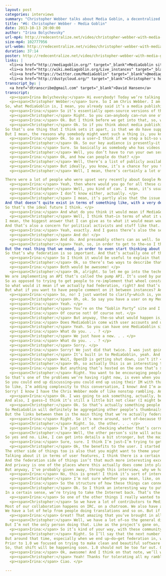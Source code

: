 ```yaml
---
layout: post
categories: interviews
summary: "Christopher Webber talks about Media Goblin, a decentralized media publishing platform. How can we have a federated alternative to services like Flickr, YouTube and SoundCloud?"
title: "#6: Christopher Webber - Media Goblin"
date: 2013-10-13 20:00:00
author: "Irina Bolychevsky"
url-mp4: http://redecentralize.net/video/christopher-webber-with-media-goblin.mp4
size-mp4: 102777956
url-webm: http://redecentralize.net/video/christopher-webber-with-media-goblin.webm
duration: 37:14
poster: http://redecentralize.net/video/christopher-webber-with-media-goblin.jpg
links: |
  <li><a href="http://mediagoblin.org/" target="_blank">MediaGoblin site</a></li>
  <li><a href="http://wiki.mediagoblin.org/Live_instances" target="_blank">Use it hosted</a></li>
  <li><a href="https://twitter.com/MediaGoblin" target="_blank">@mediagoblin Twitter</a></li>
  <li><a href="http://dustycloud.org/" target="_blank">Christopher's home page</a></li>
transcript_by: |
  <a href="dtranscribe@gmail.com" target="_blank">David Hansen</a>
transcript: 
  <p><span>Irina Bolychevsky:</span> Hi everybody! Today we’re talking to Christopher Webber, the founder and lead developer of MediaGoblin, a free-software media publishing platform that anybody can run. Chris, thank yo-you so much for joining us. Why don’t you introduce yourself and tell us a little bit more about MediaGoblin? </p>
  <p><span>Christopher Webber:</span> Sure. So I am Chris Webber. I am the lead developer. I’ve been working on free and open-source software things for some time. I used to work at Creative Commons not too long ago, and before that at the Participatory Culture Foundation. So I’ve been doing these things for a while. But I started MediaGoblin—well, co-started MediaGoblin—with a number of people a number of years ago.
So, what MediaGoblin is, I mean, you already said it’s a media publishing system for the web, but if you wanted to try to think of what it’s kind of analogous to, you could think of it as a replacement for Flickr and YouTube and stuff like that. So you can have video and images and stuff all in the same place. </p>
  <p><span>Irina:</span> So it’s essentially open-source versions of these popular services but kind of targeted, so you’re not centrally hosted; and the services, they’re primarily for running on your own server? </p>
  <p><span>Christopher:</span> Right. So you can—anybody can—run one of these on their own server. I mean, in that sense we already are at a very significant amount of decentralization. We’re actually doing more work right now to actually make that even better, which, I don’t know if I should just go into rambling about that or if I should do that later. But yes, that’s the gist. </p>
  <p><span>Irina:</span> Ok. But I think before we get into that, so, what makes MediaGoblin unique? I mean, it’s a whole set of things. Why don’t you tell us about what it actually lets you do, and what kind of things it covers? </p>
  <p><span>Christopher:</span> Ok. So if you think about media publishing as a gallery, I mean, I started this because I’m a hybrid programmer and artist and I wanted a place where I could put a bunch of my own works, myself, all in one place. So you know, the closest thing that comes to doing this sort of thing that has multiple types of media is—DeviantArt does this in some ways, Flickr kind of does this with both having some image support and some kind of crappy video support. And so, in a certain sense it is useful as an artist gallery, an artist portfolio-type tool.
So that’s one thing that I think sets it apart, is that we do have support for not just images, video, but you can actually plug in a whole variety of media types and have them all in one gallery. Like you can add document support, video support, adding documents and converting them to PDFs, and still showing them kind of in a nice unified way. We have 3D model support, so if you wanted to build a replacement for something like Thingiverse for a gallery of objects you might 3D print, you might have that.
But I mean, the reasons why somebody might want such a thing is, you know, the general theme of Redecentralize.org is trying to give power back to people and trying to get—to take things out of these gigantic mega-sites. And so of course we—that’s one of the other goals as well. </p>
  <p><span>Irina:</span> Ok. So as a user—I think if we step a bit—so who do you think your intended key audience or user group is? </p>
  <p><span>Christopher:</span> Ok. So our key audience is presently—it’s largely people—the reality-present audience is people who are very interested in these issues from some kind of idealogical concern. We are trying to build the user interface, though, in a way so that that’s not the case. But the present set of people who are interested are mostly artists who have an intersection with these types of issues. But our general 1.0 goal is to get to a place where we have all the features in place, where pretty much anyone is interested in jumping in, regardless of whether they’re a free and open-source software nerd or not. </p>
  <p><span>Irina:</span> Sure. So basically as somebody who has videos or photographs, this allows them to essentially have a showcase or a site online which displays all this kind of media, but it’s hosted yourself, somewhere yourself, right? Do you provide a way for people, if they don’t have their own server, to host it somewhere? </p>
  <p><span>Christopher:</span> Well, you don’t have to run your own server necessarily, you could connect to somebody else’s server. </p>
  <p><span>Irina:</span> Ok, and how can people do that? </p>
  <p><span>Christopher:</span> Well, there’s a list of publicly available sites. On the site, if you go to, it has a “Use It”, “Join Us”, “Run It” thing, and you could click the “Use It” and that will bring you to a list of that. And so there are some publicly available sites at the moment that you could just connect to and start using. But, of course, when you’re. . . </p>
  <p><span>Irina:</span> But ideally, you know, it’s a chance for you to own your own data and control where it is. So if you were to tell me like what is your motivation, in the sense of why does it make a difference? Why, as a user—from my perspective—why is it in my interest to download MediaGoblin as opposed to using a site such as Flickr or YouTube where there’s a big community and there’s a set of people who are already looking at those sites? </p>
  <p><span>Christopher:</span> Well, I mean, there’s certainly a lot of convenience to using sites like Flickr and YouTube and stuff like that. The reasons why I think as a user you might want to do so is, I think there is also a certain amount of fragility that comes to using sites like those. You have no guarantee that the site that you’re depending on, in terms of Flickr or YouTube or something like that, is going to persist into the future. GeoCities was the hottest thing back in, you know, 1998, and that no longer exists. And if, as an artist, these things are really important to you, you never know when something like that might end up going away.

There were a lot of people who were upset very recently about Google Reader going away. And so there’s no—a service will continue to exist as long as it’s within a corporation’s interest to do so. And if everybody’s videos are all on YouTube and then eventually YouTube goes away, then a whole lot of videos from the Internet basically all disappear. And that would kind of suck. </p>
  <p><span>Irina:</span> Yeah, then where would you go for all these cat videos? But to sort of step back, I mean obviously these sites shut down, but you can generally export your data out and put it somewhere else, so. . . </p>
  <p><span>Christopher:</span> Well, you kind of can. I mean, it’s usually a big pain in the butt to actually do so. I’m actually not sure if there’s a nice way to export your data on YouTube presently, though. Maybe there is. </p>
  <p><span>Irina:</span> I don’t know either, actually. </p>
  <p><span>Christopher:</span> I mean, it’s partly also that the issue is that this type of stuff is becoming systemic, though. To be bluntly honest—and this is something I think that we often don’t talk about these things—is that going the route of using something like YouTube and Flickr and stuff like that is at the moment the easiest thing to do, often. Because it’s just, it’s there, and it’s set up, and etc. I would like there to actually be options so that that’s the same case with MediaGoblin. Where there are some sites that are fairly well supported and you can just jump on them, but they’re not the only MediaGoblin sites, right?
And that doesn’t quite exist in terms of something like, with a very dedicated amount of MediaGoblin hosting, and I think the ideal future is to actually have kind of a combination of those two things: encourage as many people as possible to run things for their family and friends, and then for the people who can’t, have a few companies that are basically running things, but it’s not just one or two. It’s like a larger set of them. Like the way that, you know, there’s wordpress.org and wordpress.com, but there are a ton of WordPress site installs out there, right? It’s not just WordPress the company installing WordPress.
So that’s the ideal future I think. </p>
  <p><span>Irina:</span> And what do you think it would mean if MediaGoblin would see mass uptake? </p>
  <p><span>Christopher:</span> Well, I think that—in terms of what it would mean—well, the obvious answer is it would mean moving away from a lot of the problems that I’ve said. I actually do think that there are a number of things that we need to complete in order to get there. I mean, the ideal thing is that we eventually get to the point where MediaGoblin uptake is so easy for people to do that they don’t really have to think that much about it. We’re definitely not at that state right now.
I mean, the biggest answer that I can give as to what it would mean would basically be reversing a lot of the problems that I’ve been talking about—you know, the fragility of the centralization. Also, we would like to move towards—one of the things that’s on our road map is issues of privacy and stuff like that. And one thing that’s not very well addressed is actual privacy when it comes to sharing of media. So you want to put up some images that are just for your family and friends, and very much so actually just for your family and friends. Not just your family and friends and this large corporation that might do whatever, you know?
And that’s also a concern for political activists and stuff like that. So I think, you know, the world in which people don’t have all their data—which includes media, the type of media that’s encompassed by MediaGoblin—being run through just huge pipes; it’s a world then which would return a lot of more autonomy to users in that type of way. </p>
  <p><span>Irina:</span> Yeah, exactly. And I guess there’s also the sense that—even, of course, services like Flickr or Picasa or the Google equivalent let you have your private albums. Obviously there are ways and the GCHQ and the NSA can always go and find these images if they wish. </p>
  <p><span>Christopher:</span> And do! </p>
  <p><span>Irina:</span> And do. And presumably others can as well. So have you thought about security or encryption, and is that something that is sort of built in or on the roadmap? Firewalls? </p>
  <p><span>Christopher:</span> Yeah, so, in order to get to the—so I think there’s actually a couple of, like, levels to be able to get there, first of all. The first things is, is that presently MediaGoblin instances don’t talk to each other. And this is one of the goals for 1.0. Right, so in order to really get to the point where you’re like—oh, so sure, actually at present, already, if you have MediaGoblin instances for your political activist group or your family and friends, it’s already the case that you could actually—although we actually don’t have a lot of privacy, like private sharing stuff—I mean you could basically put it behind something so that there is a certain amount of protection there.
But the real thing that we need, in order to even start thinking about this type of stuff, is: how do we even connect MediaGoblin sites together. Right? Because if you just have a bunch of separate people having their own separate MediaGoblin sites, but then they’re all on their tiny little islands and can’t really leave those islands, that’s not actually great at all, right? That’s not really an interesting thing.
So that’s why federation is so important. And that’s actually one of the big things that we’re working on presently is federation support in MediaGoblin. And federation means basically hooking together two sites with the same kind of—even though they’re separate sites—they’re kind of connected together in the way that, like email servers, although entirely separate, you have the same kind of cohesiveness as if they were on the same server. So federation is one of the big things that we’re working on at the moment. </p>
  <p><span>Irina:</span> So I think it would be useful to explain that a little bit more. What would federation actually practically mean? </p>
  <p><span>Christopher:</span> Ok, so there’s two ways to describe that. I can describe that on the nerdy technical level and I can describe that on the user level where you should never have to know about that, right? So. . . </p>
  <p><span>Irina:</span> Both would be awesome! </p>
  <p><span>Christopher:</span> Ok, alright. So let me go into the technical level first, and possibly bore people who are not interested in that before I get to the real level. So I guess, whatever! But the technical level is—we’re actually starting work on this. We had an awesome Outreach Program for Women intern this summer who did a bunch of work on this. Her name is Jessica Tallon. She is super great!
We are implementing an API that’s called the pump API. It’s used by pump.io, which is kind of the successor to StatusNet slash—which is what identi.ca ran, and we’re using that protocol. We’re still in the process of getting that implemented. There have been other things going on this summer also to try to make it so that it’s easier for other developers of other projects to get the same protocol integrated, because there’s a lot of overlap in terms of what federation means between a whole bunch of different types of services, not just media sharing services.
So as opposed to trying to get people to re-implement that wheel constantly, we’ve also been—Jessica has been—working on a library called PyPump that should make this easier for Python developers. So that’s kind of one of the things that’s going on in progress. Well, in progress—that’s going on to try to advance this. But that’s a very nerdy, technical-level side of things. You can read the pump API; just do a search for “pump API” to pull it up. And you can check out pump.io if you actually want to take a look at a service that is doing federation and is using the pump API right now. It’s kind of like a much more minimalist version of Twitter/Facebook right now that can have multiple servers talking to each other.
So what would it mean if we actually had federation, right? And that’s all actually taken care of and users don’t have to see it? Obviously we don’t want users to actually think about “federation is happening in the background”. So the ideal type—so even already if you put a video up on a MediaGoblin site, and say you just want to make it public and you just want people to see it. That’s already possible. You can, you know, for some users, they don’t really care whether it’s on Flickr, or whether it’s on Vimeo or YouTube or a MediaGoblin site, they just want to watch the video. And that already exists.
But what if you want to have people comment on it between instances? And what if you want to have people add it to galleries? Like, you know, for example on Flickr you have Flickr pools which allows you to—sorry, I’m rambling. </p>
  <p><span>Irina:</span> So, no! I just wanted to clarify—which is, you mentioned commenting between instances. What do you mean by that? </p>
  <p><span>Christopher:</span> Oh, ok. So say you have a user on my MediaGoblin instance. So, ok. Say you and I are on separate MediaGoblin instances, right? </p>
  <p><span>Irina:</span> Yeah. </p>
  <p><span>Christopher:</span> You’re on the “Goblin Party” site and I’m on a My Little Pony fansite, ok? So—I’m not actually a My Little Pony fan, though I am massively amused by that culture of. . . </p>
  <p><span>Irina:</span> Of course not! Of course not. </p>
  <p><span>Christopher:</span> But anyway, the—so what would happen is, is that you could have a—your user wants to be able to comment on my video. And how do you actually do that? You have to be able to sign in with your user on your account on the site that I’m on. </p>
  <p><span>Irina:</span> Does MediaGoblin come with user accounts and user. . . </p>
  <p><span>Christopher:</span> Yeah. So you can have one MediaGoblin site that has a bunch of users on it. And actually, we just. . . </p>
  <p><span>Irina:</span> What do you. . . ? </p>
  <p><span>Christopher:</span> We just have a new. . . </p>
  <p><span>Irina:</span> What do you. . . ? </p>
  <p><span>Christopher:</span> Sorry. </p>
  <p><span>Irina:</span> Sorry! We just did that twice. I was just going to say—do you kind of plug in some other commenting functionality or is that all built in to MediaGoblin? </p>
  <p><span>Christopher:</span> It’s built in to MediaGoblin, yeah. And we actually just pushed out a new release that has multiple media type plug-ins. We had another intern this summer who—named Rodney Ewing, and he did an awesome job. We now have OpenID and Mozilla Persona support, in addition to basic login, username/password on your own site. </p>
  <p><span>Irina:</span> Wait, OpenID is getting shut down, isn’t it? </p>
  <p><span>Christopher:</span> Oh, so actually this is an interesting topical discussion, right? So myopenid.net is shutting down, but OpenID the standard is not shutting down. So one of the big flagship instances of OpenID is going away, but the standard of OpenID is not going away. So if you’re using an OpenID thing on some other service, it’ll still exist. This is a little bit like if Gmail shut down. Would email go away if Gmail shut down? No, email would still exist; email existed before Gmail existed. But a whole lot of email accounts at once would go away. That’s the difference. So OpenID is actually already a protocol that’s built to try to make these things be done right. </p>
  <p><span>Irina:</span> But anything that’s hosted on the one that’s shutting down, that will disappear. This is where federation comes in, which is where you want to make sure that there are copies between different services. </p>
  <p><span>Christopher:</span> Right. You want to be encouraging people to not be on these huge mega-sites, basically. And so, you know, I’m saying that the ideal future involves both a bunch of smaller sites and also some larger sites run by companies that are—but you don’t want it to be that like, oh, “mediagobliner.er” eventually shuts down and everybody’s like, “Oh no! MediaGoblin shut down!” Right? You want there to be enough MediaGoblin sites where people don’t think that a whole section of the Internet shut down just because one site shut down.
So that’s one of the problems we’re having right now, is even when you end up—or do—have a federated protocol, the temptation that people have is to just use the site that’s already there and works. And there’s this kind of problem, where, in a certain sense it helps federated protocols gain adoption when there’s this mega-site that does it. But on the other hand that makes that much more fragile, because what if eventually, you know Google was originally implementing a chat protocol called XMPP, or Jabber, that was federated. Eventually Google decided now they’re going to—well Google indicated that they may be shutting that down and they’re probably moving to Hangouts only. And so that means that actually this mega—it was convenient for XMPP and Jabber that you can easily—anybody who had a Gmail account you could end up talking to, even if you weren’t using Gmail.
So you could end up discussing—you could end up using their IM with that person, right? So I have my cwebber@dustcloud.org account; anybody with a Gmail account I can still IM. But pretty soon Gmail is going to—theoretically, it looks like Google is going to shut that down, and that means that since we got so reliant on Google conveniently providing this for us, it means that our federated protocol was not as strong. So there is this element that, even if we get federation, we really have to, as much as possible, encourage people to not just be kind of lazy and jump into these mega-sites.
So like, I’m adding complexity to this conversation, I know! And I’m actually, I’m not always the best PR person. I’m like the lead developer who thinks about all the issues. So the ideal PR person would be like, “Yeah, we’re just going to scale things up and add the federation, and this’ll be super simple. MediaGoblin’s great! It’s the future.” The problem with interviewing me is that I’m like, “Here are all the problems. These are the problems. We’re trying to build the solutions, and here are the problems.” Which makes me not a really great PR person. But I’m trying to be honest. Like these are the actual problems that we have to address in order to make this stuff work. And it’s hard. We have to keep working at it.
Sorry! I know I have the Chris Webber mode of like nonstop rambling. And I’m doing it again! I just stopped you! This is what happens. </p>
  <p><span>Irina:</span> Ok. I was going to ask something, actually, but it just—that last impassioned speech kind of just stopped me dead! But, yeah, just to kind of—because I think there are lots of really interesting things about that. One of which is, like, technologically, what are the important things to maintain that balance that you were talking about between having these easy-to-go-to central places where you think, “Ok, that’s the instance that I should use,” and the smaller instances.
And also, I guess—I think it’s still a little bit not clear (I might be asking a stupid question), which is when you talk about federation, and you talk about the federation of the actual data or of the protocol or of something else, because I feel like there are different strands, you know, coming in to play. </p>
  <p><span>Christopher:</span> Ok. So that’s actually something people have asked before. If you’re having two MediaGoblin sites talking to each other, are they actually cloning each other’s images and videos? Or is it just the metadata about it, right? Like the title, the subject, here’s where the thing actually lives. So the default in MediaGoblin is going to be that it’s actually—it’s going to be more like blogging, right? So blogging is where you have a lot of links to other people’s sites, but you generally don’t end up copying in the entire content. You might copy in the content, but you’re not necessarily; you’re probably linking to various people’s stuff.
So MediaGoblin will definitely be aggregating other people’s thumbnails, but you’ll probably actually—for the most part the data will actually be on that other person’s site. And the reason for that is otherwise else we might as well name MediaGoblin “DiscGobbler” instead of MediaGoblin. You know, like we might have a DiscGobbler plug-in that actually allows an easy cloning of other people’s stuff, but the real goal here is to actually make it so that if one site goes down, it doesn’t take the entire “Internet” with it. It takes down that segment of things. It doesn’t take down the whole thing.
But the links between them is the main thing that we’re actually federating, and the social communication, like aggregating whether or not somebody—how much somebody—liked something, being able to have this collaborative aspect and things like that. </p>
  <p><span>Irina:</span> Right. So it’s more around, sort of—because the accounts are standard, so if someone uses their account, that obviously is storing the data for the comments or likes, whatever, on there so if that goes down then that information isn’t lost in the system? </p>
  <p><span>Christopher:</span> Right. So, the other. . . </p>
  <p><span>Irina:</span> I’m just sort of checking whether that’s correct. </p>
  <p><span>Christopher:</span> Well, the other person’s site will actually probably be—if you’re actually commenting on somebody else’s site, it should be keeping an aggregate of your comments on that other person’s site and stuff like that.
So yes and no. Like, I can get into details a bit stronger, but the main difference is, the social level of things will be aggregated, but you won’t necessarily be copying everybody’s videos from the entire Internet onto your server because then your server would go down. </p>
  <p><span>Irina:</span> Sure, sure. I think I’m just—I’m trying to get back to the benefits to the user. </p>
  <p><span>Christopher:</span> Ok, the benefits to the user. I started to go into like thinking about the data structures of things. Again, I’m not always the best person because I’m like Tech Guy. So the benefit to the user is that you could have your own site. I mean, there are other benefits to federation besides just the resiliency aspect, too. There’s also the fact that—and you know, something going down isn’t always even just like it’s just going down permanently. It’s also it might be going down temporarily.
The other side of things too is also that you might want to theme your site to look a lot more personal. A company might want to run a MediaGoblin instance and might actually want to make it fairly themed, but they can still work with the rest of the web and have some kind of personal customizations there.
Talking about it in terms of user features, I think there is a certain amount of user features, in terms of having things federated. The main argument for it is still like not taking down the whole Internet in a single swoop. You know, talking about this stuff in terms of user features, federation is in some ways one of the hard parts about actually decentralizing the Internet, is for a lot of people it’s not going to be interesting. (Again, I’m acknowledging that I’m a problematic person to interview in this type of thing.) I think this is one of our challenges is that we actually do have to engage people in terms of making people realize why this is important in terms of if we don’t do this, we’re creating a really shitty Internet, basically.
And the federation side of things isn’t that much more interesting except for realizing that, oh, wait a minute, I really liked Google Reader, and then Google Reader went away, and now I don’t have Google Reader anymore. And I really liked this type of thing, and then it went away. And that’s really shitty. But I guess there is a big feature, which—we started to talk about privacy and then we went away from that because I started talking about federation.
And privacy is one of the places where this actually does come into play, because you can actually have a site where it’s just your site and my site actually talking to each other. And assuming that we both have a fair amount of control over the servers that we’re actually handling between these two types of things, and we’re actually passing information back and forth, and assuming we’re actually using SSL and it’s encrypted and people are not intercepting the certificates and stuff like that, we’ve made it very difficult to actually just break in and sabotage that kind of communication that we’re actually having.
But anyway, I’ve probably given away, through this interview, why we have Deb Nicholson handle the community management and outreach type of things, because I’m like, “This is the things that are there,” and “This is why this is important,” and then I go on to these. . . </p>
  <p><span>Irina:</span> No, this is great! I think it’s sort of interesting, especially since I guess you’re not directly trying to, you know, have some kind of alternative or replacement for the way the Internet is at the moment, but—and correct me if I’m wrong—but to some extent a lot of the use of the Internet is people, whatever, going onto YouTube or using email. And actually if these services were hosted on individual services that talked to each other, then there wouldn’t be this problem that everything was going through one area. But is that something that you’re going to be addressing more directly in terms of actually having some sort of alternative way to communicate between people? </p>
  <p><span>Christopher:</span> I’m not sure whether you mean, like, on a user interface level, or in terms of the features of the program, or if you just mean the structure of, the way that connecting these things together are. </p>
  <p><span>Irina:</span> So the structure of how these things can connect and. . . </p>
  <p><span>Christopher:</span> Ok. So I think an interesting way to put this is, in terms of a structure connecting things, is an interesting counterpoint of trying to change the Internet to this more decentralized thing—is actually, in a certain sense, we’re trying to take the Internet back. Like, the Internet was designed with these ideals of a super resilient network. And the web was designed so that you could have a whole lot of different servers, and it’s not controlled by this one mega corporation, it’s like, you know, a whole lot of resilience.
In a certain sense, we’re trying to take the Internet back. That’s the summary of why federation is important and stuff like that. Take the Internet back! That’s the best description I can give of that whole structural thing. Unless if I’m not addressing what you said. </p>
  <p><span>Irina:</span> So one of the other things I really wanted to ask is, it looks like you have a lot of contributors. Who are the people who work on MediaGoblin, and how can someone else get involved, and what’s your process and how do you manage that? </p>
  <p><span>Christopher:</span> So we have a lot of contributors to MediaGoblin. I was just updating the authors file in the project and it’s almost 75 people listed in that file at the moment. So, a lot of people.
Most of our collaboration happens on IRC, on a chatroom. We also have a mailing list and we have all the standard free and open-source software mailing lists, bug tracker, blah blah blah, but you know, not everyone who collaborates on the project is a developer, either. We do have developers and we also consider—and a lot of other contributors are also graphic designers, although we need a lot of more help with that right now. A lot of the help we have with people who were working on graphic design have been running out of time recently to be able to help.
We have a lot of help from people doing translations and so on. But if you want to get in, and you actually want to join us and actually start working on the project, just go to mediagoblin.org. There’s a “Join Us” link on there. Just click that. It’s got information. And you can talk to us on our mailing list. But most especially a lot of the conversation happens in our chatroom. If you want to jump in there, I have a terrible username called “paroneayea” on IRC, and I’m usually around and actually talking to people. And we just have a super friendly community of people who like to get people involved and working on stuff. </p>
  <p><span>Irina:</span> Great! That amazing that you’ve brought in all these contributors, and I’m actually kind of—this is probably a little off-topic—but I’m quite curious, like, how do you actually manage that in terms of the governance of code reviews, or who gets to do that, or what code gets in? </p>
  <p><span>Christopher:</span> Well, we have a lot of—so the general direction of the project is done in a couple of ways. I mean we do a lot of discussion on IRC and on mailing lists and bug trackers, and it’s just a lot of discussing and basically coming to agreement on what’s the best direction. In terms of governance, projects have that very authoritarian, problematic sounding, like, Benevolent Dictator for Life meme, right? And I guess I’m the Benevolent Dictator of the project, in terms of like, most of the decisions end up just happening within the community because people have discussed it and the community comes to a consensus, but I kind of set the general direction of the project and help guide the community in terms of where it’s going.
But I’m not the only person doing that. Like as the project’s gone on, oftentimes there are other people who just kind of have become the authority of it. We have a person who has kind of become the authority of the database level of things, somebody who’s kind of become the authority of the graphic design level of things. But I’m also the only person paid presently to work full-time on the project, so that means that I’m the official herder of cats. So, yep. </p>
  <p><span>Irina:</span> So it’s kind of your way, with these community discussions. So I think to wrap up, what is the future in the sense of what have you got planned for MediaGoblin going forward, and how can you make it easier for people who aren’t very techy or necessarily understand this very well to actually benefit from and use MediaGoblin? </p>
  <p><span>Christopher:</span> Right. So I’ll say that the next number of months ahead are going to be very interesting I think. This summer we had six students between Summer of Code and Outreach Program for Women who finished almost all of our goals for 1.0, but now we have this massive pile of code that we need to get cleanly integrated. And we’re very picky about getting clean code with MediaGoblin, so we’re going to have to work through all that and try to make sure that everything is actually merged in nicely.
But around that time, especially when we end up—do—get federation in, we’ll have a whole lot of new things landed. Search is actually coming soon, so you know, you can actually search across a site. Very shortly we’ll end up having an administration panel built in there. And that’s kind of boring stuff I guess, but the big feature of federation is the one big thing that when that lands we’ll finally hit 1.0.
Prior to 1.0 we focused on trying to make clean and beautiful software with the acknowledgement that it’s probably not going to—that you’re probably only free and open-source software nerds that are going to use it, but trying to design it in a way so that it’s not made for free and open-source software nerds, if that makes any sense whatsoever! But after 1.0 comes out, a big focus is actually going to be shifting from just building the features to make MediaGoblin fit that whole dream of what we laid out to actually getting people to be using MediaGoblin.
So, that shift will be happening soon. 1.0 should not be too far out. Of course it’s always hard to know. But I think we’ll be seeing some interesting things happening once that ends up happening. And hopefully we can start going on our massive crusade-y push to get everybody pushing over and you, your family, and friends all using MediaGoblin. It’ll be an interesting year, I think. </p>
  <p><span>Irina:</span> Ok, awesome! And I think on that note, we’ll wrap. Thank you very, very much, Chris! Really good to talk to you, and we’ll be in touch again soon. Bye! </p>
  <p><span>Christopher:</span> Yeah! Thanks for tolerating all my ramblings! </p>
  <p><span>Irina:</span> Ciao. </p>

---
```


